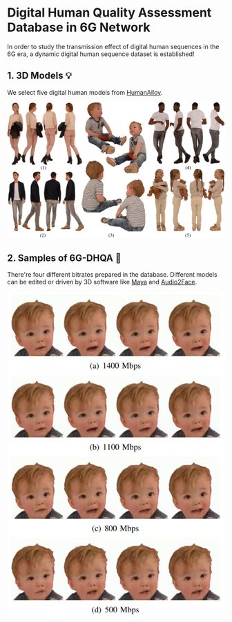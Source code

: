 # Digital Human Quality Assessment Database in 6G Network

In order to study the transmission effect of digital human sequences in the 6G era, a dynamic digital human sequence dataset is established!

## 1. 3D Models 💡

We select five digital human models from [HumanAlloy](https://humanalloy.com/).

![avatar](models.png)

## 2. Samples of 6G-DHQA 📑

There're four different bitrates prepared in the database. Different models can be edited or driven by 3D software like [Maya](https://www.autodesk.com/products/maya) and [Audio2Face](https://www.nvidia.com/en-us/omniverse/apps/audio2face/).

![avatar](database.png)




